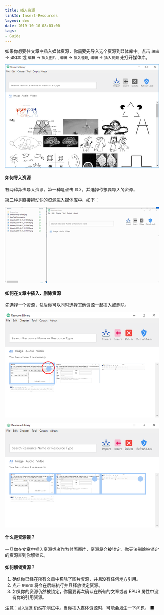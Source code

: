 ```yaml
---
title: 插入资源
linkId: Insert-Resources
layout: doc
date: 2019-10-10 08:03:00
tags: 
- Guide
---
```


如果你想要往文章中插入媒体资源，你需要先导入这个资源到媒体库中。点击 `编辑` ->  `媒体库`  或 `编辑` -> `插入图片` , `编辑` -> `插入音频`, `编辑` -> `插入视频` 来打开媒体库。

![](/images/guide-insert-resources-1.png)

#### 如何导入资源

有两种办法导入资源，第一种是点击 `导入`，并选择你想要导入的资源。

第二种是直接拖动你的资源进入媒体库中，如下：

![](/images/guide-insert-resources-2.gif)

#### 如何在文章中插入、删除资源

先选择一个资源，然后你可以同时选择其他资源一起插入或删除。

![](/images/guide-insert-resources-3.png)

![](/images/guide-insert-resources-4.png)

#### 什么是资源锁？ 

一旦你在文章中插入资源或者作为封面图片，资源将会被锁定。你无法删除被锁定的资源直到你解锁它。

#### 如何解锁资源？

1. 确信你已经在所有文章中移除了图片资源，并且没有任何地方引用。
2. 点击 `刷新锁` 将会在后端执行并且释放锁定资源。
3. 如果你的资源仍然被锁定，你需要再次确认在所有的文章或者 EPUB 属性中没有你的引用资源。

注意：`插入资源` 仍然在测试中。当你插入媒体资源时，可能会发生一下问题。 ■

